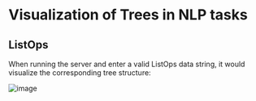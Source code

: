 # Visualization of Trees in NLP tasks

## ListOps

When running the server and enter a valid ListOps data string, it would visualize the corresponding tree structure:

![image](https://user-images.githubusercontent.com/13166286/66725145-4d8ae300-edfc-11e9-9c74-893325064cfc.png)

